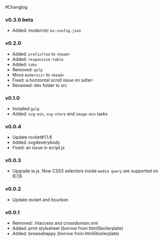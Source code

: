 #Changlog

### v0.3.0 beta
+ Added: modernizr `mz-config.json`

### v0.2.0
+ Added: `prefixfree` to `<head>`
+ Added: `responsive-table`
+ Added: `tabs`
+ Removed: `gulp`
+ Move `modernizr` to `<head>`
+ Fixed: a horizontal scroll issue on safari
+ Renamed: dev folder to src

### v0.1.0
+ Installed `gulp`
+ Added: `svg-min`, `svg-store` and `image-min` tasks

### v0.0.4 
+ Update rocket#1.1.6
+ Added: svg4everybody
+ Fixed: an issue in script.js

### v0.0.3
+ Upgrade ie.js. Now CSS3 selectors inside `media query` are supported on IE7,8

### v0.0.2
+ Update rocket and bourbon

### v0.0.1
+ Removed: .htaccess and crossdomain.xml
+ Added: print stylesheet (borrow from html5boilerplate)
+ Added: browsehappy (borrow from html5boilerplate)
